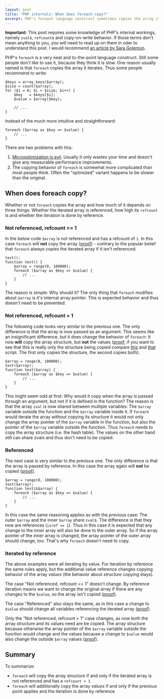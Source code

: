 ```yaml
---
layout: post
title: "PHP internals: When does foreach copy?"
excerpt: PHP's foreach language construct sometimes copies the array it iterates and sometimes does not. This post analyzes when and why this happens.
---
```

**Important**: This post requires some knowledge of PHP's internal workings, namely `zval`s,
`refcount`s and copy-on-write behavior. If those terms don't mean anything to you, you will need to
read up on them in oder to understand this post. I would recommend [an article by Sara Golemon][0].

PHP's `foreach` is a very neat and to-the-point language construct. Still some people don't like to
use it, because they think it is slow. One reason usually named is that `foreach` copies the array
it iterates. Thus some people recommend to write:

```php?start_inline=1
$keys = array_keys($array);
$size = count($array);
for ($i = 0; $i < $size; $i++) {
    $key   = $keys[$i];
    $value = $array[$key];

    // ...
}
```

Instead of the much more intuitive and straightforward:

```php?start_inline=1
foreach ($array as $key => $value) {
    // ...
}
```

There are two problems with this:

 1. [Microoptimization is evil][1]. Usually it only wastes your time and doesn't give any measurable
    performance improvements.
 2. The copying behavior of `foreach` is somewhat more complicated than most people think. Often the
    "optimized" variant happens to be slower than the original.

When does foreach copy?
-----------------------

Whether or not `foreach` copies the array and how much of it depends on three things: Whether the
iterated array is referenced, how high its `refcount` is and whether the iteration is done by
reference.

### Not referenced, refcount == 1

In the below code `$array` is not referenced and has a refcount of `1`. In this case `foreach` will
**not** copy the array ([proof][2]) - contrary to the popular belief that `foreach` always copies
the iterated array if it isn't referenced.

```php?start_inline=1
test();
function test() {
    $array = range(0, 100000);
    foreach ($array as $key => $value) {
        // ...
    }
}
```

The reason is simple: Why should it? The only thing that `foreach` modifies about `$array` is it's
internal array pointer. This is expected behavior and thus doesn't need to be prevented.

### Not referenced, refcount > 1

The following code looks very similar to the previous one. The only difference is that the array is
now passed as an argument. This seems like an insignificant difference, but it does change the
behavior of `foreach`: It now **will** copy the array structure, but **not** the values ([proof][3];
if you want to see that this is really only the structure being copied compare [this][8] and [that][9]
script. The first only copies the structure, the second copies both).

```php?start_inline=1
$array = range(0, 100000);
test($array);
function test($array) {
    foreach ($array as $key => $value) {
        // ...
    }
}
```

This might seem odd at first: Why would it copy when the array is passed through an argument, but
not if it is defined in the function? The reason is that the array `zval` is now shared between
multiple variables: The `$array` variable outside the function and the `$array` variable inside it.
If `foreach` would iterate the array without copying its structure it would not only change the array
pointer of the `$array` variable in the function, but also the pointer of the `$array` variable outside
the function. Thus `foreach` needs to copy the array structure (i.e. the hash table). The values on
the other hand still can share zvals and thus don't need to be copied.

### Referenced

The next case is very similar to the previous one. The only difference is that the array is passed
by reference. In this case the array again will **not** be copied ([proof][4]).

```php?start_inline=1
$array = range(0, 100000);
test($array);
function test(&$array) {
    foreach ($array as $key => $value) {
        // ...
    }
}
```

In this case the same reasoning applies as with the previous case: The outer `$array` and the inner
`$array` share `zval`s. The difference is that they now are references (`isref == 1`). Thus in this
case it is expected that any change to the inner array will also be done to the outer array. So if
the array pointer of the inner array is changed, the array pointer of the outer array should change,
too. That's why `foreach` doesn't need to copy.

### Iterated by reference

The above examples were all iterating by value. For iteration by reference the same rules apply, but
the additional value reference changes copying behavior of the array *values* (the behavior about
*structure* copying stays).

The case "Not referenced, refcount == 1" doesn't change. By reference iteration means we want to
change the original array if there are any changes to the `$value`, so the array isn't copied
([proof][5]).

The case "Referenced" also stays the same, as in this case a change to `$value` should change all
variables referencing the iterated array ([proof][6]).

Only the "Not referenced, refcount > 1" case changes, as now both the array structure and its values
need are be copied. The array structure because otherwise the array pointer of the `$array` variable
outside the function would change and the values because a change to `$value` would also change the
outside `$array` values ([proof][7]).

Summary
-------

To summarize:

 * `foreach` will copy the array *structure* if and only if the iterated array is not referenced and
   has a `refcount > 1`
 * `foreach` will additionally copy the array *values* if and only if the previous point applies and
   the iteration is done by reference


 [0]: http://blog.golemon.com/2007/01/youre-being-lied-to.html
 [1]: http://blog.ircmaxell.com/2011/08/on-optimization-in-php.html
 [2]: http://codepad.viper-7.com/MFNrmk
 [3]: http://codepad.viper-7.com/mixX1H
 [4]: http://codepad.viper-7.com/9bKciB
 [5]: http://codepad.viper-7.com/VkqVQ1
 [6]: http://codepad.viper-7.com/qKMkDo
 [7]: http://codepad.viper-7.com/O584we
 [8]: http://codepad.viper-7.com/nNX1Rt
 [9]: http://codepad.viper-7.com/lQC1K6